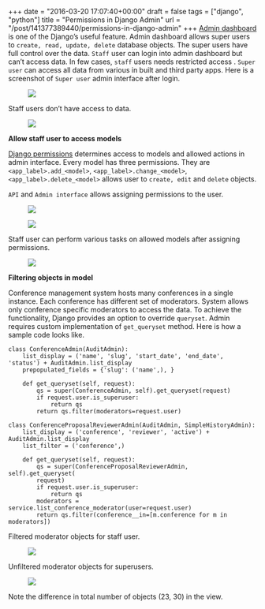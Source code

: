 +++
date = "2016-03-20 17:07:40+00:00"
draft = false
tags = ["django", "python"]
title = "Permissions in Django Admin"
url = "/post/141377389440/permissions-in-django-admin"
+++
<a href="https://docs.djangoproject.com/en/1.9/ref/contrib/admin/" target="_blank">Admin dashboard</a> is one of the Django’s useful feature. Admin dashboard allows super users to `` create, read, update, delete `` database objects. The super users have full control over the data. `` Staff `` user can login into admin dashboard but can’t access data. In few cases, `` staff `` users needs restricted access . `` Super user `` can access all data from various in built and third party apps. Here is a screenshot of `` Super user `` admin interface after login.

<figure class="tmblr-full" data-orig-height="999" data-orig-width="684"><img data-orig-height="999" data-orig-width="684" src="https://66.media.tumblr.com/f4d9901583f8f69e58ef014fe12a23bb/tumblr_inline_o4ckudpdvy1qc390z_540.png"/></figure>

Staff users don’t have access to data.

<figure class="tmblr-full" data-orig-height="943" data-orig-width="1198"><img data-orig-height="943" data-orig-width="1198" src="https://66.media.tumblr.com/4897ce3f1f0b12bc3816b7bc8c26d83d/tumblr_inline_o4cktwItDQ1qc390z_540.png"/></figure>

__Allow staff user to access models__

<a href="https://docs.djangoproject.com/en/1.9/topics/auth/default/#topic-authorization" target="_blank">Django permissions</a> determines access to models and allowed actions in admin interface. Every model has three permissions. They are `` <app_label>.add_<model> ``, `` <app_label>.change_<model> ``, `` <app_label>.delete_<model> `` allows user to `` create, edit `` and `` delete `` objects.

`` API `` and `` Admin interface `` allows assigning permissions to the user.

<figure class="tmblr-full" data-orig-height="461" data-orig-width="1208"><img data-orig-height="461" data-orig-width="1208" src="https://66.media.tumblr.com/f63557b7fa4ea61c618df62c032ea74a/tumblr_inline_o4ckta9BDv1qc390z_540.png"/></figure>

<figure class="tmblr-full" data-orig-height="415" data-orig-width="1154"><img data-orig-height="415" data-orig-width="1154" src="https://66.media.tumblr.com/52a314dff3cc8c0a483e91fa8ac22176/tumblr_inline_o4ckssZhUe1qc390z_540.png"/></figure>

Staff user can perform various tasks on allowed models after assigning permissions.

<figure class="tmblr-full" data-orig-height="347" data-orig-width="1041"><img data-orig-height="347" data-orig-width="1041" src="https://66.media.tumblr.com/27755be91479ed665141e7c982805b1b/tumblr_inline_o4cks6Zfz31qc390z_540.png"/></figure>

__Filtering objects in model__

Conference management system hosts many conferences in a single instance. Each conference has different set of moderators. System allows only conference specific moderators to access the data. To achieve the functionality, Django provides an option to override `` queryset ``. Admin requires custom implementation of `` get_queryset `` method. Here is how a sample code looks like.

    class ConferenceAdmin(AuditAdmin):
        list_display = ('name', 'slug', 'start_date', 'end_date', 'status') + AuditAdmin.list_display
        prepopulated_fields = {'slug': ('name',), }

        def get_queryset(self, request):
            qs = super(ConferenceAdmin, self).get_queryset(request)
            if request.user.is_superuser:
                return qs
            return qs.filter(moderators=request.user)

    class ConferenceProposalReviewerAdmin(AuditAdmin, SimpleHistoryAdmin):
        list_display = ('conference', 'reviewer', 'active') + AuditAdmin.list_display
        list_filter = ('conference',)

        def get_queryset(self, request):
            qs = super(ConferenceProposalReviewerAdmin, self).get_queryset(
            request)
            if request.user.is_superuser:
                return qs
            moderators = service.list_conference_moderator(user=request.user)
            return qs.filter(conference__in=[m.conference for m in moderators])

Filtered moderator objects for staff user.

<figure class="tmblr-full" data-orig-height="921" data-orig-width="1599"><img data-orig-height="921" data-orig-width="1599" src="https://66.media.tumblr.com/16b1c22f92ce8e2fbdb5de3d40e1510f/tumblr_inline_o4ckrjEwGi1qc390z_540.png"/></figure>

Unfiltered moderator objects for superusers.

<figure class="tmblr-full" data-orig-height="915" data-orig-width="1604"><img data-orig-height="915" data-orig-width="1604" src="https://66.media.tumblr.com/e190d51fc6c2cc0d5da325a9a7b4c7fe/tumblr_inline_o4ckr2rMre1qc390z_540.png"/></figure>

Note the difference in total number of objects (23, 30) in the view.
